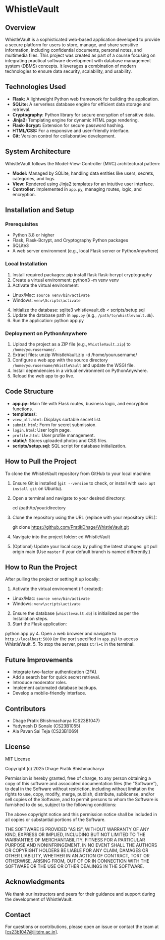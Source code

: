 # WhistleVault

## Overview
WhistleVault is a sophisticated web-based application developed to provide a secure platform for users to store, manage, and share sensitive information, including confidential documents, personal notes, and multimedia files. This project was created as part of a course focusing on integrating practical software development with database management system (DBMS) concepts. It leverages a combination of modern technologies to ensure data security, scalability, and usability.

## Technologies Used
- **Flask:** A lightweight Python web framework for building the application.
- **SQLite:** A serverless database engine for efficient data storage and retrieval.
- **Cryptography:** Python library for secure encryption of sensitive data.
- **Jinja2:** Templating engine for dynamic HTML page rendering.
- **Flask-Bcrypt:** Extension for secure password hashing.
- **HTML/CSS:** For a responsive and user-friendly interface.
- **Git:** Version control for collaborative development.

## System Architecture
WhistleVault follows the Model-View-Controller (MVC) architectural pattern:
- **Model:** Managed by SQLite, handling data entities like users, secrets, categories, and logs.
- **View:** Rendered using Jinja2 templates for an intuitive user interface.
- **Controller:** Implemented in `app.py`, managing routes, logic, and encryption.

## Installation and Setup

### Prerequisites
- Python 3.8 or higher
- Flask, Flask-Bcrypt, and Cryptography Python packages
- SQLite3
- A web server environment (e.g., local Flask server or PythonAnywhere)

### Local Installation
1. Install required packages:
   pip install flask flask-bcrypt cryptography
2. Create a virtual environment:
  python3 -m venv venv
3. Activate the virtual environment:
  - Linux/Mac: `source venv/bin/activate`
  - Windows: `venv\Scripts\activate`
4. Initialize the database:
   sqlite3 whistlevault.db < scripts/setup.sql
5. Update the database path in `app.py` (e.g., `/path/to/whistlevault.db`).
6. Run the application:
   python app.py

### Deployment on PythonAnywhere
1. Upload the project as a ZIP file (e.g., `WhistleVault.zip`) to `/home/yourusername/`.
2. Extract files:
   unzip WhistleVault.zip -d /home/yourusername/
3. Configure a web app with the source directory `/home/yourusername/WhistleVault` and update the WSGI file.
4. Install dependencies in a virtual environment on PythonAnywhere.
5. Reload the web app to go live.

## Code Structure
- **app.py:** Main file with Flask routes, business logic, and encryption functions.
- **templates/:**
- `view_all.html`: Displays sortable secret list.
- `submit.html`: Form for secret submission.
- `login.html`: User login page.
- `profile.html`: User profile management.
- **static/:** Stores uploaded photos and CSS files.
- **scripts/setup.sql:** SQL script for database initialization.

## How to Pull the Project
To clone the WhistleVault repository from GitHub to your local machine:
1. Ensure Git is installed (`git --version` to check, or install with `sudo apt install git` on Ubuntu).
2. Open a terminal and navigate to your desired directory:
   
   cd /path/to/your/directory
4. Clone the repository using the URL (replace with your repository URL):
   
   git clone https://github.com/PratikDhage/WhistleVault.git
6. Navigate into the project folder:
cd WhistleVault
5. (Optional) Update your local copy by pulling the latest changes:
  git pull origin main
  (Use `master` if your default branch is named differently.)

## How to Run the Project
After pulling the project or setting it up locally:
1. Activate the virtual environment (if created):
  - Linux/Mac: `source venv/bin/activate`
  - Windows: `venv\scripts\activate`
2. Ensure the database (`whistlevault.db`) is initialized as per the Installation steps.
3. Start the Flask application:

python app.py
4. Open a web browser and navigate to `http://localhost:5000` (or the port specified in `app.py`) to access WhistleVault.
5. To stop the server, press `Ctrl+C` in the terminal.

## Future Improvements
- Integrate two-factor authentication (2FA).
- Add a search bar for quick secret retrieval.
- Introduce moderator roles.
- Implement automated database backups.
- Develop a mobile-friendly interface.

## Contributors
- Dhage Pratik Bhishmacharya (CS23B1047)
- Yadynesh D Sonale (CS23B1055)
- Ala Pavan Sai Teja (CS23B1069)

## License
MIT License

Copyright (c) 2025 Dhage Pratik Bhishmacharya

Permission is hereby granted, free of charge, to any person obtaining a copy
of this software and associated documentation files (the "Software"), to deal
in the Software without restriction, including without limitation the rights
to use, copy, modify, merge, publish, distribute, sublicense, and/or sell
copies of the Software, and to permit persons to whom the Software is
furnished to do so, subject to the following conditions:

The above copyright notice and this permission notice shall be included in all
copies or substantial portions of the Software.

THE SOFTWARE IS PROVIDED "AS IS", WITHOUT WARRANTY OF ANY KIND, EXPRESS OR
IMPLIED, INCLUDING BUT NOT LIMITED TO THE WARRANTIES OF MERCHANTABILITY,
FITNESS FOR A PARTICULAR PURPOSE AND NONINFRINGEMENT. IN NO EVENT SHALL THE
AUTHORS OR COPYRIGHT HOLDERS BE LIABLE FOR ANY CLAIM, DAMAGES OR OTHER
LIABILITY, WHETHER IN AN ACTION OF CONTRACT, TORT OR OTHERWISE, ARISING FROM,
OUT OF OR IN CONNECTION WITH THE SOFTWARE OR THE USE OR OTHER DEALINGS IN THE
SOFTWARE.

## Acknowledgments
We thank our instructors and peers for their guidance and support during the development of WhistleVault.

## Contact
For questions or contributions, please open an issue or contact the team at [cs23b1047@iiitdm.ac.in].
